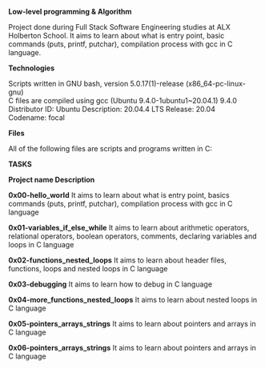 __Low-level programming & Algorithm__                       

Project done during Full Stack Software Engineering studies at ALX Holberton School. It aims to learn about what is entry point, basic commands (puts, printf, putchar), compilation process with gcc in C language.


__Technologies__                                                                                                                      
                                                                                     

Scripts written in GNU bash, version 5.0.17(1)-release (x86_64-pc-linux-gnu)                                                          
C files are compiled using gcc (Ubuntu 9.4.0-1ubuntu1~20.04.1) 9.4.0                                                              
Distributor ID: Ubuntu 
Description:    20.04.4 LTS
Release:        20.04                                                                                                               
Codename:       focal


__Files__

All of the following files are scripts and programs written in C:
                                              

**TASKS**


**Project name	Description**

**0x00-hello_world**            	It aims to learn about what is entry point, basics commands (puts, printf, putchar), compilation process with gcc in C language

**0x01-variables_if_else_while**	It aims to learn about arithmetic operators, relational operators, boolean operators, comments, declaring variables and loops in C language

**0x02-functions_nested_loops**  	It aims to learn about header files, functions, loops and nested loops in C language

__0x03-debugging__              	It aims to learn how to debug in C language

__0x04-more_functions_nested_loops__	It aims to learn about nested loops in C language

__0x05-pointers_arrays_strings__	   It aims to learn about pointers and arrays in C language

__0x06-pointers_arrays_strings__	   It aims to learn about pointers and arrays in C language


